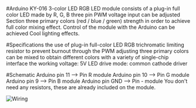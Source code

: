 #Arduino KY-016 3-color LED
RGB LED module consists of a plug-in full color LED made by R, G, B three pin PWM voltage input can be adjusted Section three primary colors (red / blue / green) strength in order to achieve full color mixing effect. Control of the module with the Arduino can be achieved Cool lighting effects.

#Specifications
the use of plug-in full-color LED
RGB trichromatic limiting resistor to prevent burnout
through the PWM adjusting three primary colors can be mixed to obtain different colors
with a variety of single-chip interface
the working voltage: 5V
LED drive mode: common cathode driver

#Schematic
Arduino pin 11 --> Pin R module
Arduino pin 10 --> Pin G module
Arduino pin 9 --> Pin B module
Arduino pin GND --> Pin - module
You don't need any resistors, these are already included on the module.

![Wiring](https://tkkrlab.nl/w/images/thumb/a/ac/Arduino_KY-016_3-color_LED_module_Sku_135041_2.jpg/400px-Arduino_KY-016_3-color_LED_module_Sku_135041_2.jpg)
